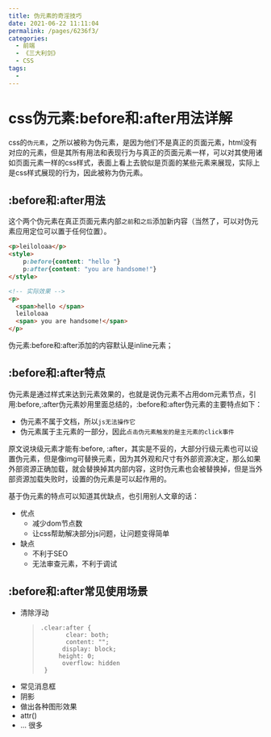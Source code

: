 ```yaml
---
title: 伪元素的奇淫技巧
date: 2021-06-22 11:11:04
permalink: /pages/6236f3/
categories:
  - 前端
  - 《三大利剑》
  - CSS
tags:
  - 
---
```


# css伪元素:before和:after用法详解

css的`伪元素`，之所以被称为伪元素，是因为他们不是真正的页面元素，html没有对应的元素，但是其所有用法和表现行为与真正的页面元素一样，可以对其使用诸如页面元素一样的css样式，表面上看上去貌似是页面的某些元素来展现，实际上是css样式展现的行为，因此被称为伪元素。

<!--more-->

## :before和:after用法

这个两个伪元素在真正页面元素内部`之前`和`之后`添加新内容（当然了，可以对伪元素应用定位可以置于任何位置）。

```html
<p>leiloloaa</p>
<style>
    p:before{content: "hello "}
    p:after{content: "you are handsome!"}
</style>

<!-- 实际效果 -->
<p>
  <span>hello </span>
  leiloloaa
  <span> you are handsome!</span>
</p>
```

伪元素:before和:after添加的内容默认是inline元素；

## :before和:after特点

伪元素是通过样式来达到元素效果的，也就是说伪元素不占用dom元素节点，引用:before,:after伪元素妙用里面总结的，:before和:after伪元素的主要特点如下：
- 伪元素不属于文档，所以`js无法操作它`
- 伪元素属于主元素的一部分，因此`点击伪元素触发的是主元素的click事件`

原文说块级元素才能有:before, :after，其实是不妥的，大部分行级元素也可以设置伪元素，但是像img可替换元素，因为其外观和尺寸有外部资源决定，那么如果外部资源正确加载，就会替换掉其内部内容，这时伪元素也会被替换掉，但是当外部资源加载失败时，设置的伪元素是可以起作用的。

基于伪元素的特点可以知道其优缺点，也引用别人文章的话：
- 优点
  - 减少dom节点数
  - 让css帮助解决部分js问题，让问题变得简单
- 缺点
  - 不利于SEO
  - 无法审查元素，不利于调试

## :before和:after常见使用场景

- 清除浮动
  >     .clear:after {
  >            clear: both;
  >            content: "";
  >           display: block;
  >          height: 0;
  >           overflow: hidden
  >      }
- 常见消息框
- 阴影
- 做出各种图形效果
- attr()
- ... 很多